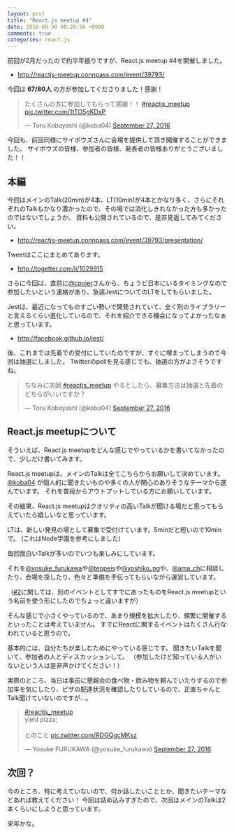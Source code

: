 ```yaml
---
layout: post
title: "React.js meetup #4"
date: 2016-09-30 00:20:56 +0900
comments: true
categories: react.js
---
```


前回が2月だったので約半年振りですが、React.js meetup #4を開催しました。

* http://reactjs-meetup.connpass.com/event/39793/

今回は **67/80人** の方が参加してくださりました！感謝！ 

<blockquote class="twitter-tweet" data-lang="en"><p lang="ja" dir="ltr">たくさんの方に参加してもらって感謝！！ <a href="https://twitter.com/hashtag/reactjs_meetup?src=hash">#reactjs_meetup</a> <a href="https://t.co/1tTO5gKDxP">pic.twitter.com/1tTO5gKDxP</a></p>&mdash; Toru Kobayashi (@koba04) <a href="https://twitter.com/koba04/status/780747386251415552">September 27, 2016</a></blockquote>
<script async src="//platform.twitter.com/widgets.js" charset="utf-8"></script>

今回も、前回同様にサイボウズさんに会場を提供して頂き開催することができました。
 サイボウズの皆様、参加者の皆様、発表者の皆様ありがとうございました！！

<!-- more -->

## 本編

今回はメインのTalk(20min)が4本、LT(10min)が4本とかなり多く、さらにそれぞれのTalkもかなり濃かったので、その場では消化しきれなかった方も多かったのではないでしょうか。
資料も公開されているので、是非見返してみてください。

* http://reactjs-meetup.connpass.com/event/39793/presentation/

Tweetはここにまとめてあります。

* http://togetter.com/li/1029915

さらに今回は、直前に[@cpojer](https://twitter.com/cpojer)さんから、ちょうど日本にいるタイミングなので参加したいという連絡があり、急遽JestについてのLTをしてもらいました。

Jestは、最近になってものすごい勢いで開発されていて、全く別のライブラリーと言えるくらい進化しているので、それを紹介できる機会になってよかったなぁと思っています。

* http://facebook.github.io/jest/

後、これまでは先着での受付にしていたのですが、すぐに埋まってしまうので今回は抽選にしました。
Twitterのpollを見る感じでも、抽選の方がよさそうですね。

<blockquote class="twitter-tweet" data-lang="en"><p lang="ja" dir="ltr">ちなみに次回 <a href="https://twitter.com/hashtag/reactjs_meetup?src=hash">#reactjs_meetup</a> やるとしたら、募集方法は抽選と先着のどちらがいいですか？</p>&mdash; Toru Kobayashi (@koba04) <a href="https://twitter.com/koba04/status/780705408335753222">September 27, 2016</a></blockquote>
<script async src="//platform.twitter.com/widgets.js" charset="utf-8"></script>

## React.js meetupについて

そういえば、React.js meetupをどんな感じでやっているかを書いてなかったので、少しだけ書いてみます。

React.js meetupは、メインのTalkは全てこちらからお願いして決めています。
[@koba04](https://twitter.com/koba04) が個人的に聞きたいものや多くの人が関心のありそうなテーマから選んでいます。
それを普段からアウトプットしている方にお願いしています。

その結果、React.js meetupはクオリティの高いTalkが聞ける場だと思ってもらえていたら嬉しいなと思っています。

LTは、新しい発見の場として募集で受付けています。5minだと短いので10minで。
(これはNode学園を参考にしました)

毎回面白いTalkが多いのでいつも楽しみにしています。

それを[@yosuke_furukawa](https://twitter.com/yosuke_furukawa)や[@teppeis](https://twitter.com/teppeis)や[@yoshiko_pg](https://twitter.com/yoshiko_pg)や、[@ama_ch](https://twitter.com/ama_ch)に相談したり、会場を探したり、色々と準備を手伝ってもらいながら運営しています。

（[#2](http://reactjs-meetup.connpass.com/event/19504/)に関しては、別のイベントとしてすでにあったものをReact.js meetupという名前を使う形にしたのでちょっと違いますが）

そんな感じで小さくやっているので、あまり規模を拡大したり、頻繁に開催するといったことは考えていません。
すでにReactに関するイベントはたくさん行なわれていると思うので。

基本的には、自分たちが楽しむためにやっている感じです。
聞きたいTalkを聞いて、参加者の人とディスカッションして。
（参加したけど知っている人がいないという人は是非声かけてください！）

実際のところ、当日は事前に懇親会の食べ物・飲み物を頼んでいたりするので参加率を気にしたり、ピザの配達状況を確認したりしているので、正直ちゃんとTalk聞けていないのですが...。

<blockquote class="twitter-tweet" data-lang="en"><p lang="ja" dir="ltr"><a href="https://twitter.com/hashtag/reactjs_meetup?src=hash">#reactjs_meetup</a> <br>yield pizza;<br><br>とのこと <a href="https://t.co/RDGQgcMKsz">pic.twitter.com/RDGQgcMKsz</a></p>&mdash; Yosuke FURUKAWA (@yosuke_furukawa) <a href="https://twitter.com/yosuke_furukawa/status/780737219464007682">September 27, 2016</a></blockquote>
<script async src="//platform.twitter.com/widgets.js" charset="utf-8"></script>

## 次回？

今のところ、特に考えていないので、何か話したいこととか、聞きたいテーマなどあれば教えてください！
今回は詰め込みすぎたので、次回はメインのTalkは2本くらいにしようと思っています。

来年かな。
